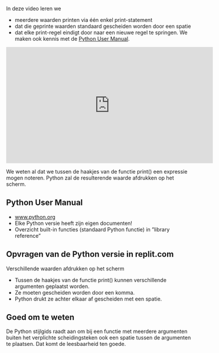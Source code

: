 In deze video leren we
* meerdere waarden printen via één enkel print-statement
* dat die geprinte waarden standaard gescheiden worden door een spatie
* dat elke print-regel eindigt door naar een nieuwe regel te springen. We maken ook kennis met de <a href="https://www.python.org/">Python User Manual</a>.

<div align="center">
  <iframe width="560" height="315" src="https://www.youtube.com/embed/hc5m5YPZ564" title="YouTube video player" frameborder="0" allow="accelerometer; autoplay; clipboard-write; encrypted-media; gyroscope; picture-in-picture; web-share" allowfullscreen></iframe>
</div>

We weten al dat we tussen de haakjes van de functie print() een expressie mogen noteren. Python zal de resulterende waarde afdrukken op het scherm.

## Python User Manual
* <a href="https://www.python.org/">www.python.org</a>
* Elke Python versie heeft zijn eigen documenten!
* Overzicht built-in functies (standaard Python functie) in ”library reference”

## Opvragen van de Python versie in replit.com
Verschillende waarden afdrukken op het scherm
* Tussen de haakjes van de functie print() kunnen verschillende argumenten geplaatst worden.
* Ze moeten gescheiden worden door een komma.
* Python drukt ze achter elkaar af gescheiden met een spatie.

## Goed om te weten
De Python stijlgids raadt aan om bij een functie met meerdere argumenten buiten het verplichte scheidingsteken ook een spatie tussen de argumenten te plaatsen.
Dat komt de leesbaarheid ten goede.
